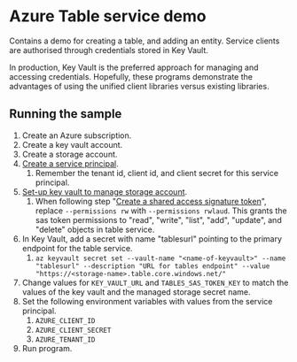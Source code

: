 # Azure Table service demo

Contains a demo for creating a table, and adding an entity. Service clients are authorised through credentials stored in
Key Vault.

In production, Key Vault is the preferred approach for managing and accessing credentials. Hopefully, these programs
demonstrate the advantages of using the unified client libraries versus existing libraries.

## Running the sample

1. Create an Azure subscription.
1. Create a key vault account.
1. Create a storage account.
1. [Create a service
   principal](https://docs.microsoft.com/azure/active-directory/develop/howto-create-service-principal-portal).
    1. Remember the tenant id, client id, and client secret for this service principal.
1. [Set-up key vault to manage storage
   account](https://docs.microsoft.com/azure/key-vault/secrets/overview-storage-keys#manage-storage-account-keys).
    1. When following step "[Create a shared access signature
       token](https://docs.microsoft.com/azure/key-vault/secrets/overview-storage-keys#create-a-shared-access-signature-token)",
       replace `--permissions rw` with `--permissions rwlaud`. This grants the sas token permissions to "read", "write",
       "list", "add", "update", and "delete" objects in table service.
1. In Key Vault, add a secret with name "tablesurl" pointing to the primary endpoint for the table service.
   1. `az keyvault secret set --vault-name "<name-of-keyvault>" --name "tablesurl" --description "URL for tables
      endpoint" --value "https://<storage-name>.table.core.windows.net/"`
1. Change values for `KEY_VAULT_URL` and `TABLES_SAS_TOKEN_KEY` to match the values of the key vault and the managed storage secret name.
1. Set the following environment variables with values from the service principal.
   1. `AZURE_CLIENT_ID`
   1. `AZURE_CLIENT_SECRET`
   1. `AZURE_TENANT_ID`
1. Run program.
